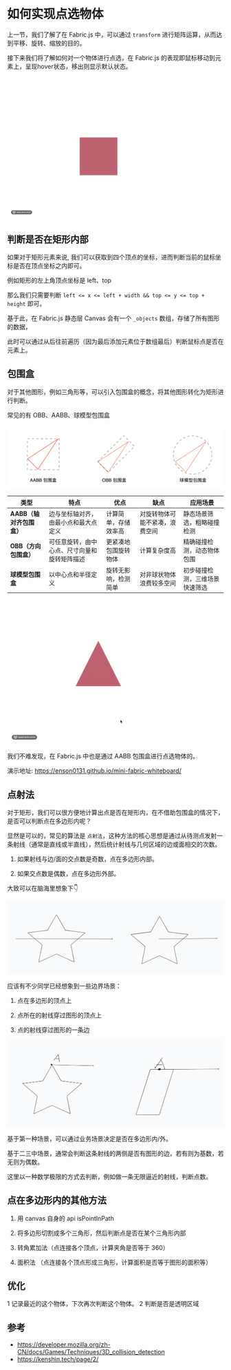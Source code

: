 # 如何实现点选物体

上一节，我们了解了在 Fabric.js 中，可以通过 `transform` 进行矩阵运算，从而达到平移、旋转、缩放的目的。

接下来我们将了解如何对一个物体进行点选，在 Fabric.js 的表现即鼠标移动到元素上，呈现hover状态，移出则显示默认状态。

![点选效果](./1.gif)

## 判断是否在矩形内部

如果对于矩形元素来说, 我们可以获取到四个顶点的坐标，进而判断当前的鼠标坐标是否在顶点坐标之内即可。

例如矩形的左上角顶点坐标是 left、top

那么我们只需要判断 `left <= x <= left + width && top <= y <= top + height` 即可。

基于此，在 Fabric.js 静态层 Canvas 会有一个  `_objects` 数组，存储了所有图形的数据，

此时可以通过从后往前遍历（因为最后添加元素位于数组最后）判断鼠标点是否在元素上。

## 包围盒

对于其他图形，例如三角形等，可以引入包围盒的概念，将其他图形转化为矩形进行判断。

常见的有 OBB、AABB、球模型包围盒

![alt text](image-3.png)

| **类型**              | **特点**                           | **优点**                     | **缺点**                     | **应用场景**                     |
|-----------------------|------------------------------------|-----------------------------|-----------------------------|---------------------------------|
| **AABB（轴对齐包围盒）** | 边与坐标轴对齐，由最小点和最大点定义 | 计算简单，存储效率高           | 对旋转物体可能不紧凑，浪费空间   | 静态场景筛选，粗略碰撞检测         |
| **OBB（方向包围盒）**   | 可任意旋转，由中心点、尺寸向量和旋转矩阵描述 | 更紧凑地包围旋转物体             | 计算复杂度高                 | 精确碰撞检测，动态物体包围         |
| **球模型包围盒**    | 以中心点和半径定义                 | 旋转无影响，检测简单             | 对非球状物体浪费较多空间         | 初步碰撞检测，三维场景快速筛选     |

![alt text](./2.gif)

我们不难发现，在 Fabric.js 中也是通过 AABB 包围盒进行点选物体的。

演示地址: https://enson0131.github.io/mini-fabric-whiteboard/

## 点射法

对于矩形，我们可以很方便地计算出点是否在矩形内，在不借助包围盒的情况下，是否可以判断点在多边形内呢？

显然是可以的，常见的算法是 `点射法`，这种方法的核心思想是通过从待测点发射一条射线（通常是直线或半直线），然后统计射线与几何区域的边或面相交的次数。

1. 如果射线与边/面的交点数是奇数，点在多边形内部。
   
2. 如果交点数是偶数，点在多边形外部。

大致可以在脑海里想象下👇

![alt text](image-4.png)

应该有不少同学已经想象到一些边界场景：

1. 点在多边形的顶点上

2. 点所在的射线穿过图形的顶点上

3. 点的射线穿过图形的一条边

![alt text](image-5.png)

基于第一种场景，可以通过业务场景决定是否在多边形内/外。

基于二三中场景，通常会判断这条射线的两侧是否有图形的边，若有则为基数，若无则为偶数。

这里以一种数学极限的方式去判断，例如做一条无限逼近的射线，判断点数。




## 点在多边形内的其他方法

1. 用 canvas 自身的 api isPointInPath

2. 将多边形切割成多个三角形，然后判断点是否在某个三角形内部

3. 转角累加法（点连接各个顶点，计算夹角是否等于 360）

4. 面积法 （点连接各个顶点形成三角形，计算面积是否等于图形的面积等）


## 优化
1 记录最近的这个物体，下次再次判断这个物体。
2 判断是否是透明区域


## 参考

- https://developer.mozilla.org/zh-CN/docs/Games/Techniques/3D_collision_detection
- https://kenshin.tech/page/2/
